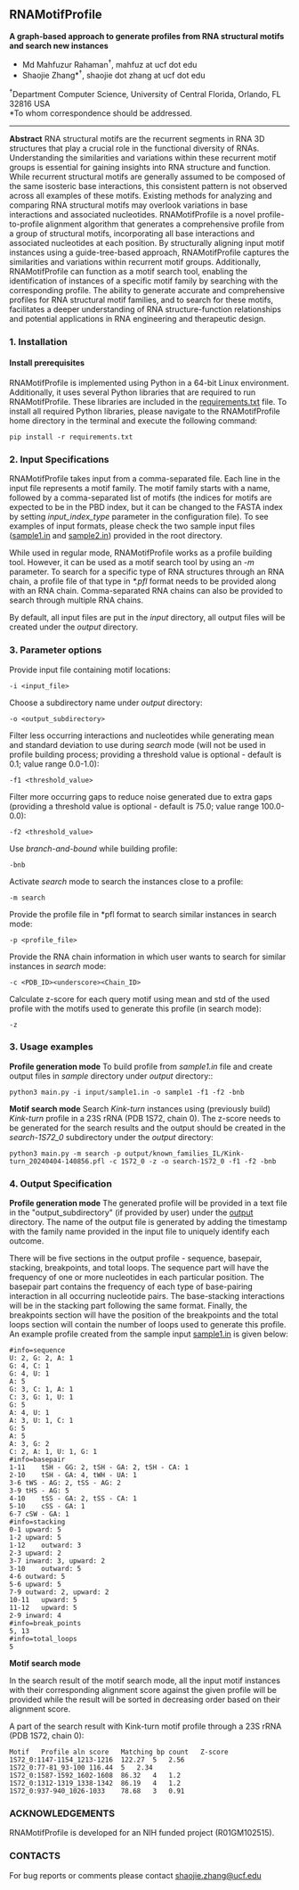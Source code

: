 ## RNAMotifProfile

**A graph-based approach to generate profiles from RNA structural motifs and search new instances**

* Md Mahfuzur Rahaman<sup>†</sup>, mahfuz at ucf dot edu
* Shaojie Zhang*<sup>†</sup>, shaojie dot zhang at ucf dot edu

<sup>†</sup>Department Computer Science, University of Central Florida, Orlando, FL 32816 USA \
*To whom correspondence should be addressed.

---

**Abstract**
RNA structural motifs are the recurrent segments in RNA 3D structures that play a crucial role in the functional diversity of RNAs. Understanding the similarities and variations within these recurrent motif groups is essential for gaining insights into RNA structure and function. While recurrent structural motifs are generally assumed to be composed of the same isosteric base interactions, this consistent pattern is not observed across all examples of these motifs. Existing methods for analyzing and comparing RNA structural motifs may overlook variations in base interactions and associated nucleotides. RNAMotifProfile is a novel profile-to-profile alignment algorithm that generates a comprehensive profile from a group of structural motifs, incorporating all base interactions and associated nucleotides at each position. By structurally aligning input motif instances using a guide-tree-based approach, RNAMotifProfile captures the similarities and variations within recurrent motif groups. Additionally, RNAMotifProfile can function as a motif search tool, enabling the identification of instances of a specific motif family by searching with the corresponding profile. The ability to generate accurate and comprehensive profiles for RNA structural motif families, and to search for these motifs, facilitates a deeper understanding of RNA structure-function relationships and potential applications in RNA engineering and therapeutic design.

### 1. Installation

#### Install prerequisites
RNAMotifProfile is implemented using Python in a 64-bit Linux environment. Additionally, it uses several Python libraries that are required to run RNAMotifProfile. These libraries are included in the [requirements.txt](requirements.txt) file. To install all required Python libraries, please navigate to the RNAMotifProfile home directory in the terminal and execute the following command:

```
pip install -r requirements.txt
```

### 2. Input Specifications

RNAMotifProfile takes input from a comma-separated file. Each line in the input file represents a motif family. The motif family starts with a name, followed by a comma-separated list of motifs (the indices for motifs are expected to be in the PBD index, but it can be changed to the FASTA index by setting *input_index_type* parameter in the configuration file). To see examples of input formats, please check the two sample input files ([sample1.in](sample1.in) and [sample2.in](sample2.in)) provided in the root directory.

While used in regular mode, RNAMotifProfile works as a profile building tool. However, it can be used as a motif search tool by using an *-m* parameter. To search for a specific type of RNA structures through an RNA chain, a profile file of that type in *\*.pfl* format needs to be provided along with an RNA chain. Comma-separated RNA chains can also be provided to search through multiple RNA chains.

By default, all input files are put in the *input* directory, all output files will be created under the *output* directory.

### 3. Parameter options

Provide input file containing motif locations:
```
-i <input_file>
```
Choose a subdirectory name under *output* directory:
```
-o <output_subdirectory>
```
Filter less occurring interactions and nucleotides while generating mean and standard deviation to use during *search* mode (will not be used in profile building process; providing a threshold value is optional - default is 0.1; value range 0.0-1.0):
```
-f1 <threshold_value>
```
Filter more occurring gaps to reduce noise generated due to extra gaps (providing a threshold value is optional - default is 75.0; value range 100.0-0.0):
```
-f2 <threshold_value>
```
Use *branch-and-bound* while building profile:
```
-bnb
```
Activate *search* mode to search the instances close to a profile:
```
-m search
```
Provide the profile file in \*pfl format to search similar instances in search mode:
```
-p <profile_file>
```
Provide the RNA chain information in which user wants to search for similar instances in *search* mode:
```
-c <PDB_ID><underscore><Chain_ID>
```
Calculate z-score for each query motif using mean and std of the used profile with the motifs used to generate this profile (in search mode):
```
-z
```

### 3. Usage examples

**Profile generation mode**
To build profile from *sample1.in* file and create output files in *sample* directory under *output* directory::

```
python3 main.py -i input/sample1.in -o sample1 -f1 -f2 -bnb
```

**Motif search mode**
Search *Kink-turn* instances using (previously build) *Kink-turn* profile in a 23S rRNA (PDB 1S72, chain 0). The z-score needs to be generated for the search results and the output should be created in the *search-1S72_0* subdirectory under the *output* directory:

```
python3 main.py -m search -p output/known_families_IL/Kink-turn_20240404-140856.pfl -c 1S72_0 -z -o search-1S72_0 -f1 -f2 -bnb
```

### 4. Output Specification

**Profile generation mode**
The generated profile will be provided in a text file in the "output_subdirectory" (if provided by user) under the [output](output/) directory. The name of the output file is generated by adding the timestamp with the family name provided in the input file to uniquely identify each outcome.

There will be five sections in the output profile - sequence, basepair, stacking, breakpoints, and total loops. The sequence part will have the frequency of one or more nucleotides in each particular position. The basepair part contains the frequency of each type of base-pairing interaction in all occurring nucleotide pairs. The base-stacking interactions will be in the stacking part following the same format. Finally, the breakpoints section will have the position of the breakpoints and the total loops section will contain the number of loops used to generate this profile. An example profile created from the sample input [sample1.in](sample1.in) is given below:

```
#info=sequence
U: 2, G: 2, A: 1
G: 4, C: 1
G: 4, U: 1
A: 5
G: 3, C: 1, A: 1
C: 3, G: 1, U: 1
G: 5
A: 4, U: 1
A: 3, U: 1, C: 1
G: 5
A: 5
A: 3, G: 2
C: 2, A: 1, U: 1, G: 1
#info=basepair
1-11	tSH - GG: 2, tSH - GA: 2, tSH - CA: 1
2-10	tSH - GA: 4, tWH - UA: 1
3-6	tWS - AG: 2, tSS - AG: 2
3-9	tHS - AG: 5
4-10	tSS - GA: 2, tSS - CA: 1
5-10	cSS - GA: 1
6-7	cSW - GA: 1
#info=stacking
0-1	upward: 5
1-2	upward: 5
1-12	outward: 3
2-3	upward: 2
3-7	inward: 3, upward: 2
3-10	outward: 5
4-6	outward: 5
5-6	upward: 5
7-9	outward: 2, upward: 2
10-11	upward: 5
11-12	upward: 5
2-9	inward: 4
#info=break_points
5, 13
#info=total_loops
5
```

**Motif search mode**

In the search result of the motif search mode, all the input motif instances with their corresponding alignment score against the given profile will be provided while the result will be sorted in decreasing order based on their alignment score.

A part of the search result with Kink-turn motif profile through a 23S rRNA (PDB 1S72, chain 0):
```
Motif	Profile aln score	Matching bp count	Z-score	
1S72_0:1147-1154_1213-1216	122.27	5	2.56
1S72_0:77-81_93-100	116.44	5	2.34
1S72_0:1587-1592_1602-1608	86.32	4	1.2
1S72_0:1312-1319_1338-1342	86.19	4	1.2
1S72_0:937-940_1026-1033	78.68	3	0.91
```

### ACKNOWLEDGEMENTS

RNAMotifProfile is developed for an NIH funded project (R01GM102515).
  
### CONTACTS

For bug reports or comments please contact shaojie.zhang@ucf.edu
